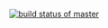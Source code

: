 [![build status of master](https://travis-ci.org/fs412/SSW567.svg?branch=master)](https://travis-ci.org/fs412/SSW567)
